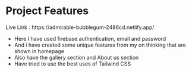 # Project Features
<p>Live Link :  https://admirable-bubblegum-2486cd.netlify.app/</p>

<ul>
  <li>Here I have used firebase authentication, email and password</li>
  <li>And i have created some unique features from my on thinking that are shown in homepage </li>
  <li>Also have the gallery section and About us section</li>
  <li>Have tried to use the best uses of Tailwind CSS</li>
</ul>
